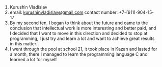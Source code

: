 1. Kurushin Vladislav
2. email: kurushinvladislav@gmail.com contact number: +7-(911)-904-15-17
3. By my second ten, I began to think about the future and came to the conclusion that intellectual work is more interesting and better paid, and I decided that I want to move in this direction and decided to stop at programming, I just try and learn a lot and want to achieve great results in this matter.
4. I went through the pool at school 21, it took place in Kazan and lasted for a month, there I managed to learn the programming language C and learned a lot for myself